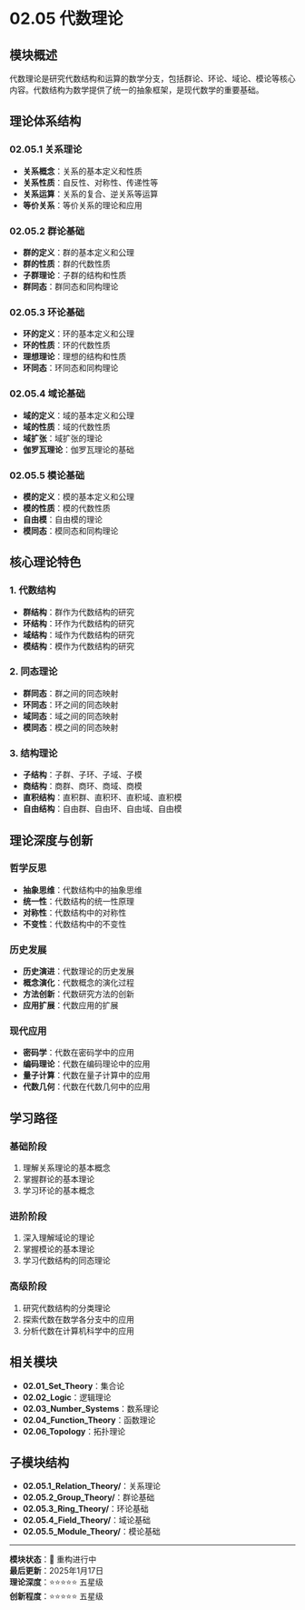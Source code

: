# 02.05 代数理论

## 模块概述

代数理论是研究代数结构和运算的数学分支，包括群论、环论、域论、模论等核心内容。代数结构为数学提供了统一的抽象框架，是现代数学的重要基础。

## 理论体系结构

### 02.05.1 关系理论

- **关系概念**：关系的基本定义和性质
- **关系性质**：自反性、对称性、传递性等
- **关系运算**：关系的复合、逆关系等运算
- **等价关系**：等价关系的理论和应用

### 02.05.2 群论基础

- **群的定义**：群的基本定义和公理
- **群的性质**：群的代数性质
- **子群理论**：子群的结构和性质
- **群同态**：群同态和同构理论

### 02.05.3 环论基础

- **环的定义**：环的基本定义和公理
- **环的性质**：环的代数性质
- **理想理论**：理想的结构和性质
- **环同态**：环同态和同构理论

### 02.05.4 域论基础

- **域的定义**：域的基本定义和公理
- **域的性质**：域的代数性质
- **域扩张**：域扩张的理论
- **伽罗瓦理论**：伽罗瓦理论的基础

### 02.05.5 模论基础

- **模的定义**：模的基本定义和公理
- **模的性质**：模的代数性质
- **自由模**：自由模的理论
- **模同态**：模同态和同构理论

## 核心理论特色

### 1. 代数结构

- **群结构**：群作为代数结构的研究
- **环结构**：环作为代数结构的研究
- **域结构**：域作为代数结构的研究
- **模结构**：模作为代数结构的研究

### 2. 同态理论

- **群同态**：群之间的同态映射
- **环同态**：环之间的同态映射
- **域同态**：域之间的同态映射
- **模同态**：模之间的同态映射

### 3. 结构理论

- **子结构**：子群、子环、子域、子模
- **商结构**：商群、商环、商域、商模
- **直积结构**：直积群、直积环、直积域、直积模
- **自由结构**：自由群、自由环、自由域、自由模

## 理论深度与创新

### 哲学反思

- **抽象思维**：代数结构中的抽象思维
- **统一性**：代数结构的统一性原理
- **对称性**：代数结构中的对称性
- **不变性**：代数结构中的不变性

### 历史发展

- **历史演进**：代数理论的历史发展
- **概念演化**：代数概念的演化过程
- **方法创新**：代数研究方法的创新
- **应用扩展**：代数应用的扩展

### 现代应用

- **密码学**：代数在密码学中的应用
- **编码理论**：代数在编码理论中的应用
- **量子计算**：代数在量子计算中的应用
- **代数几何**：代数在代数几何中的应用

## 学习路径

### 基础阶段

1. 理解关系理论的基本概念
2. 掌握群论的基本理论
3. 学习环论的基本概念

### 进阶阶段

1. 深入理解域论的理论
2. 掌握模论的基本理论
3. 学习代数结构的同态理论

### 高级阶段

1. 研究代数结构的分类理论
2. 探索代数在数学各分支中的应用
3. 分析代数在计算机科学中的应用

## 相关模块

- **02.01_Set_Theory**：集合论
- **02.02_Logic**：逻辑理论
- **02.03_Number_Systems**：数系理论
- **02.04_Function_Theory**：函数理论
- **02.06_Topology**：拓扑理论

## 子模块结构

- **02.05.1_Relation_Theory/**：关系理论
- **02.05.2_Group_Theory/**：群论基础
- **02.05.3_Ring_Theory/**：环论基础
- **02.05.4_Field_Theory/**：域论基础
- **02.05.5_Module_Theory/**：模论基础

---

**模块状态**：🚧 重构进行中  
**最后更新**：2025年1月17日  
**理论深度**：⭐⭐⭐⭐⭐ 五星级  
**创新程度**：⭐⭐⭐⭐⭐ 五星级
